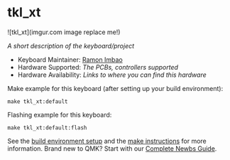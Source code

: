 # tkl_xt

![tkl_xt](imgur.com image replace me!)

*A short description of the keyboard/project*

* Keyboard Maintainer: [Ramon Imbao](https://github.com/yourusername)
* Hardware Supported: *The PCBs, controllers supported*
* Hardware Availability: *Links to where you can find this hardware*

Make example for this keyboard (after setting up your build environment):

    make tkl_xt:default

Flashing example for this keyboard:

    make tkl_xt:default:flash

See the [build environment setup](https://docs.qmk.fm/#/getting_started_build_tools) and the [make instructions](https://docs.qmk.fm/#/getting_started_make_guide) for more information. Brand new to QMK? Start with our [Complete Newbs Guide](https://docs.qmk.fm/#/newbs).
